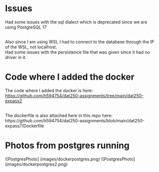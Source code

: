# Issues 
Had some issues with the sql dialect which is deprecated since we are using PostgreSQL 17

<br>
Also since I am using WSL I had to connect to the database through the IP of the WSL, not localhost. 

<br>
Had some issues with the persistence file that was given since it had no driver in it. 


# Code where I added the docker
The code where I added the docker is here: https://github.com/h594754/dat250-assignments/tree/main/dat250-expass2

<br>
The dockerfile is also attached here in this repo here: https://github.com/h594754/dat250-assignments/blob/main/dat250-expass7/Dockerfile


# Photos from postgres running
![PostgresPhoto] (images/dockerpostgres.png)
![PostgresPhoto] (images/dockerpostgres2.png)
